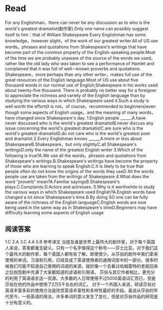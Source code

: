 # Read
For any Englishman，there can never be any discussion as to who is the world's greatest dramatist(剧作家).Only one name can possibly suggest itself to him：that of William Shakespeare Every Englishman has some knowledge，however slight，of the work of our greatest writer.All of US use words，phrases and quotations from Shakespeare's writings that have become part of the common property of the English-speaking people.Most of the time we are probably unaware of the source of the words we used，rather like the old lady who was taken to see a performance of Hamlet and complained that it was full of well—known proverbs and quotations.
Shakespeare，more perhaps than any other writer，makes full use of the great resources of the English language.Most of US use about five thousand words in our normal use of English;Shakespeare in his works used about twenty-five thousand.
There is probably no better way for a foreigner to appreciate the richness and variety of the English language than by studying the various ways in which Shakespeare used it.Such a study is well worth the effort(it is not，of course，recommended to beginners)even though some aspects of English usage，and the meaning of many words，have changed since Shakespeare's day.
1.English people ______A.have never discussed who is the world's greatest dramatistB.never discuss any issue concerning the world's greatest dramatistC.are sure who is the world's greatest dramatistD.do not care who is the world's greatest poet and dramatist
2.Every Englishman knows ______A.more or less about ShakespeareB.Shakespeare，but only slightlyC.all Shakespeare's writingsD.only the name of the greatest English writer
3.Which of the following is true?A.We use all the words，phrases and quotations from Shakespeare's writings.B.Shakespeare's writings have become the property of those who are learning to speak English.C.It is likely to be true that people often do not know the origins of the words they useD All the words people use are taken from the writings of Shakespeare
4.What does the word “proverb” mean?A.Familiar sayingsB.Shakespeare's plays.C.Complaints.D.Actors and actresses.
5.Why is it worthwhile to study the various ways in which Shakespeare used English?A.English words have changed a lot since Shakespeare's time.B.By doing SO one can be fully aware of the richness of the English languageC.English words are now being used in the same way as in Shakespeare's timeD.Beginners may have difficulty learning some aspects of English usage
## 阅读答案
1.C
2.A
3.C
4.A
5.B
参考译文
当提及谁是世界上最伟大的剧作家，对于每个英国人来说，答案都毫无疑义。只有一个名字值得这个称号——莎士比亚。对于我们这个最伟大的剧作家，每个英国人都有些了解，即使很少。从莎翁的剧作中我们拿来使用的单词，习语和引用，已经变成了英语使用者的通用词库中的一部分。很多时候我们可能不知道自己使用的词语的来源，就好像一个去看过哈姆雷特的老妪回来之后抱怨剧中充满了大家都知道的谚语和引用语。
莎翁与其它作者相比，更充分的利用了英语语言这一资源。大多数的人日常使用不过5000英语词汇而已，但是莎翁在他的作品中使用了2万5千左右的词汇。 
对于一个外国人来说，研读莎翁对英语丰富多彩的使用方法是欣赏英语丰富性和多样性最好的手段。虽说从莎翁的年代至今，一些英语的用法，许多单词的意义发生了变化，但是对莎翁作品的研究是十分有意义的。
